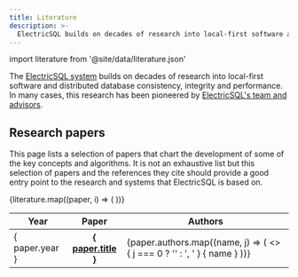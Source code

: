 ```yaml
---
title: Literature
description: >-
  ElectricSQL builds on decades of research into local-first software and distributed databases.
---
```


import literature from '@site/data/literature.json'

The [ElectricSQL system](../index.md) builds on decades of research into local-first software and distributed database consistency, integrity and performance. In many cases, this research has been pioneered by [ElectricSQL's team and advisors](/about/team).

## Research papers

This page lists a selection of papers that chart the development of some of the key concepts and algorithms. It is not an exhaustive list but this selection of papers and the references they cite should provide a good entry point to the research and systems that ElectricSQL is based on.

<div className="table-responsive my-6">
  <table className="table table-lg">
    <thead>
      <tr className="">
        <th scope="col" style={{minWidth: '40px'}}>
          Year
        </th>
        <th scope="col" style={{minWidth: '40%'}}>
          Paper
        </th>
        <th scope="col">
          Authors
        </th>
      </tr>
    </thead>
    <tbody>
      {literature.map((paper, i) => (
        <tr key={i}>
          <td>
            { paper.year }
          </td>
          <th scope="row">
            <a href={ paper.url } className="font-medium">
              { paper.title }
            </a>
          </th>
          <td>
            {paper.authors.map((name, j) => (
              <>
                { j === 0 ? '' : ', ' }
                { name }
              </>
            ))}
          </td>
        </tr>
      ))}
    </tbody>
  </table>
</div>
